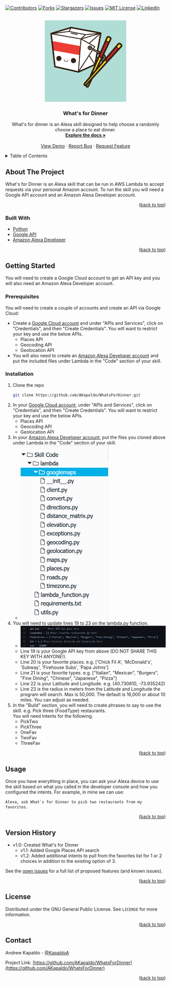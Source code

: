 <div id="top"></div>
<!--
*** Thanks for checking out the Best-README-Template. If you have a suggestion
*** that would make this better, please fork the repo and create a pull request
*** or simply open an issue with the tag "enhancement".
*** Don't forget to give the project a star!
*** Thanks again! Now go create something AMAZING! :D
-->



<!-- PROJECT SHIELDS -->
<!--
*** I'm using markdown "reference style" links for readability.
*** Reference links are enclosed in brackets [ ] instead of parentheses ( ).
*** See the bottom of this document for the declaration of the reference variables
*** for contributors-url, forks-url, etc. This is an optional, concise syntax you may use.
*** https://www.markdownguide.org/basic-syntax/#reference-style-links
-->
[![Contributors][contributors-shield]][contributors-url]
[![Forks][forks-shield]][forks-url]
[![Stargazers][stars-shield]][stars-url]
[![Issues][issues-shield]][issues-url]
[![MIT License][license-shield]][license-url]
[![LinkedIn][linkedin-shield]][linkedin-url]



<!-- PROJECT LOGO -->
<br />
<div align="center">
  <a href="https://github.com/AKapaldo/WhatsForDinner">
    <img src="images/WhatsForDinner.png" alt="Logo" height="256px" width="256px">
  </a>

<h3 align="center">What's for Dinner</h3>

  <p align="center">
    What's for dinner is an Alexa skill designed to help choose a randomly choose a place to eat dinner.
    <br />
    <a href="https://github.com/AKapaldo/WhatsForDinner"><strong>Explore the docs »</strong></a>
    <br />
    <br />
    <a href="https://github.com/AKapaldo/WhatsForDinner">View Demo</a>
    ·
    <a href="https://github.com/AKapaldo/WhatsForDinner/issues">Report Bug</a>
    ·
    <a href="https://github.com/AKapaldo/WhatsForDinner/issues">Request Feature</a>
  </p>
</div>



<!-- TABLE OF CONTENTS -->
<details>
  <summary>Table of Contents</summary>
  <ol>
    <li>
      <a href="#about-the-project">About The Project</a>
      <ul>
        <li><a href="#built-with">Built With</a></li>
      </ul>
    </li>
    <li>
      <a href="#getting-started">Getting Started</a>
      <ul>
        <li><a href="#prerequisites">Prerequisites</a></li>
        <li><a href="#installation">Installation</a></li>
      </ul>
    </li>
    <li><a href="#usage">Usage</a></li>
    <li><a href="#version-history">Version History</a></li>
    <li><a href="#license">License</a></li>
    <li><a href="#contact">Contact</a></li>
  </ol>
</details>



<!-- ABOUT THE PROJECT -->
## About The Project

What's for Dinner is an Alexa skill that can be run in AWS Lambda to accept requests via your personal Amazon account. To run the skill you will need a Google API account and an Amazon Alexa Developer account.

<p align="right">(<a href="#top">back to top</a>)</p>



### Built With

* [Python](https://python.org/)
* [Google API](https://console.cloud.google.com/)
* [Amazon Alexa Developer](https://developer.amazon.com/en-US/alexa)


<p align="right">(<a href="#top">back to top</a>)</p>



<!-- GETTING STARTED -->
## Getting Started

You will need to create a Google Cloud account to get an API key and you will also need an Amazon Alexa Developer account.

### Prerequisites

You will need to create a couple of accounts and create an API via Google Cloud:
* Create a <a href="https://console.cloud.google.com/">Google Cloud account</a> and under "APIs and Services", click on "Credentials", and then "Create Credentials". You will want to restrict your key and use the below APIs.
    * Places API
    * Geocoding API
    * Geolocation API
* You will also need to create an <a href="https://developer.amazon.com/en-US/alexa">Amazon Alexa Developer account</a> and put the included files under Lambda in the "Code" section of your skill.

  

### Installation


1. Clone the repo
   ```sh
   git clone https://github.com/AKapaldo/WhatsForDinner.git
   ```
2. In your <a href="https://console.cloud.google.com/">Google Cloud account</a>, under "APIs and Services", click on "Credentials", and then "Create Credentials". You will want to restrict your key and use the below APIs.
    * Places API
    * Geocoding API
    * Geolocation API
3. In your <a href="https://developer.amazon.com/en-US/alexa">Amazon Alexa Developer account</a>, put the files you cloned above under Lambda in the "Code" section of your skill.
    * <img src="/images/lambdadinner.png">
4. You will need to update lines 19 to 23 on the lambda.py function.
    * <img src="/images/lines.png">
    * Line 19 is your Google API key from above (DO NOT SHARE THIS KEY WITH ANYONE!).
    * Line 20 is your favorite places. e.g. ['Chick Fil A', 'McDonald\'s', 'Subway', 'Firehouse Subs', 'Papa Johns'] 
    * Line 21 is your favorite types. e.g. ["Italian", "Mexican", "Burgers", "Fine Dining", "Chinese", "Japanese", "Pizza"]
    * Line 22 is your Latitude and Longitude. e.g. (40.730610, -73.935242)
    * Line 23 is the radius in meters from the Latitude and Longitude the program will search. Max is 50,000. The default is 16,000 or about 10 miles. You can adjust as needed.
5. In the "Build" section, you will need to create phrases to say to use the skill. e.g. Pick three {FoodType} restaurants.<br>You will need Intents for the following.
    * PickTwo
    * PickThree
    * OneFav
    * TwoFav
    * ThreeFav

<p align="right">(<a href="#top">back to top</a>)</p>



<!-- USAGE EXAMPLES -->
## Usage

Once you have everything in place, you can ask your Alexa device to use the skill based on what you called in the developer console and how you configured the intents. For example, in mine we can use:
```
Alexa, ask What`s for Dinner to pick two restaurants from my favorites.
```

<p align="right">(<a href="#top">back to top</a>)</p>



<!-- VERSION -->
## Version History

- v1.0: Created What's for Dinner
    - v1.1: Added Google Places API search
    - v1.2: Added additional intents to pull from the favorites list for 1 or 2 choices in addition to the existing option of 3.

See the [open issues](https://github.com/AKapaldo/WhatsForDinner/issues) for a full list of proposed features (and known issues).

<p align="right">(<a href="#top">back to top</a>)</p>



<!-- CONTRIBUTING
## Contributing

Contributions are what make the open source community such an amazing place to learn, inspire, and create. Any contributions you make are **greatly appreciated**.

If you have a suggestion that would make this better, please fork the repo and create a pull request. You can also simply open an issue with the tag "enhancement".
Don't forget to give the project a star! Thanks again!

1. Fork the Project
2. Create your Feature Branch (`git checkout -b feature/AmazingFeature`)
3. Commit your Changes (`git commit -m 'Add some AmazingFeature'`)
4. Push to the Branch (`git push origin feature/AmazingFeature`)
5. Open a Pull Request

<p align="right">(<a href="#top">back to top</a>)</p>
---->


<!-- LICENSE -->
## License

Distributed under the GNU General Public License. See `LICENSE` for more information.

<p align="right">(<a href="#top">back to top</a>)</p>



<!-- CONTACT -->
## Contact

Andrew Kapaldo - [@KapaldoA](https://twitter.com/kapaldoa)

Project Link: [https://github.com/AKapaldo/WhatsForDinner](https://github.com/AKapaldo/WhatsForDinner)

<p align="right">(<a href="#top">back to top</a>)</p>



<!-- ACKNOWLEDGMENTS
## Acknowledgments

* []()
* []()
* []()

<p align="right">(<a href="#top">back to top</a>)</p>
---->


<!-- MARKDOWN LINKS & IMAGES -->
<!-- https://www.markdownguide.org/basic-syntax/#reference-style-links -->
[contributors-shield]: https://img.shields.io/github/contributors/AKapaldo/WhatsForDinner.svg?style=for-the-badge
[contributors-url]: https://github.com/AKapaldo/WhatsForDinner/graphs/contributors
[forks-shield]: https://img.shields.io/github/forks/AKapaldo/WhatsForDinner.svg?style=for-the-badge
[forks-url]: https://github.com/AKapaldo/WhatsForDinner/network/members
[stars-shield]: https://img.shields.io/github/stars/AKapaldo/WhatsForDinner.svg?style=for-the-badge
[stars-url]: https://github.com/AKapaldo/WhatsForDinner/stargazers
[issues-shield]: https://img.shields.io/github/issues/AKapaldo/WhatsForDinner.svg?style=for-the-badge
[issues-url]: https://github.com/AKapaldo/WhatsForDinner/issues
[license-shield]: https://img.shields.io/github/license/AKapaldo/WhatsForDinner.svg?style=for-the-badge
[license-url]: https://github.com/AKapaldo/WhatsForDinner/blob/master/LICENSE
[linkedin-shield]: https://img.shields.io/badge/-LinkedIn-black.svg?style=for-the-badge&logo=linkedin&colorB=555
[linkedin-url]: https://linkedin.com/in/andrew-kapaldo
[product-screenshot]: images/whatsfordinner.png

